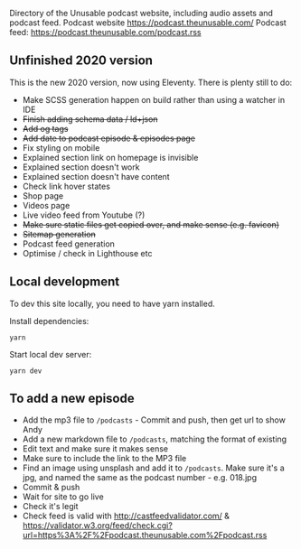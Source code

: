 Directory of the Unusable podcast website, including audio assets and podcast feed.
Podcast website https://podcast.theunusable.com/
Podcast feed: https://podcast.theunusable.com/podcast.rss

## Unfinished 2020 version

This is the new 2020 version, now using Eleventy. There is plenty still to do:

 - Make SCSS generation happen on build rather than using a watcher in IDE
 - ~~Finish adding schema data / ld+json~~
 - ~~Add og tags~~
 - ~~Add date to podcast episode & episodes page~~
 - Fix styling on mobile
 - Explained section link on homepage is invisible
 - Explained section doesn't work
 - Explained section doesn't have content
 - Check link hover states
 - Shop page
 - Videos page
 - Live video feed from Youtube (?)
 - ~~Make sure static files get copied over, and make sense (e.g. favicon)~~
 - ~~Sitemap generation~~
 - Podcast feed generation
 - Optimise / check in Lighthouse etc



## Local development

To dev this site locally, you need to have yarn installed.

Install dependencies:
```
yarn
```

Start local dev server:
```
yarn dev
```

## To add a new episode
- Add the mp3 file to `/podcasts` - Commit and push, then get url to show Andy
- Add a new markdown file to `/podcasts`, matching the format of existing
- Edit text and make sure it makes sense
- Make sure to include the link to the MP3 file
- Find an image using unsplash and add it to `/podcasts`. Make sure it's a jpg, and named the same as the podcast number - e.g. 018.jpg
- Commit & push
- Wait for site to go live
- Check it's legit
- Check feed is valid with http://castfeedvalidator.com/ & https://validator.w3.org/feed/check.cgi?url=https%3A%2F%2Fpodcast.theunusable.com%2Fpodcast.rss